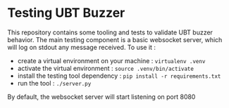# Testing UBT Buzzer

This repository contains some tooling and tests to validate UBT buzzer behavior. The main testing component is a basic websocket server, which will log on stdout any message received. To use it : 
* create a virtual environment on your machine : `virtualenv .venv`
* activate the virtual environment : `source .venv/bin/activate`
* install the testing tool dependency : `pip install -r requirements.txt`
* run the tool : `./server.py`

By default, the websocket server will start listening on port 8080